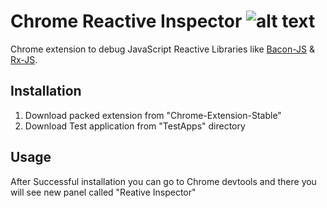 # Chrome Reactive Inspector ![alt text](https://github.com/allprojects/chrome-reactive-inspector/blob/master/logo.png "Chrome Reactive Inspector")
Chrome extension to debug JavaScript Reactive Libraries like [Bacon-JS](https://baconjs.github.io/)  & [Rx-JS](https://github.com/ReactiveX/rxjs).

## Installation
1. Download packed extension from "Chrome-Extension-Stable"
2. Download Test application from "TestApps" directory

## Usage
After Successful installation you can go to Chrome devtools and there you will see new panel called  "Reative Inspector"


